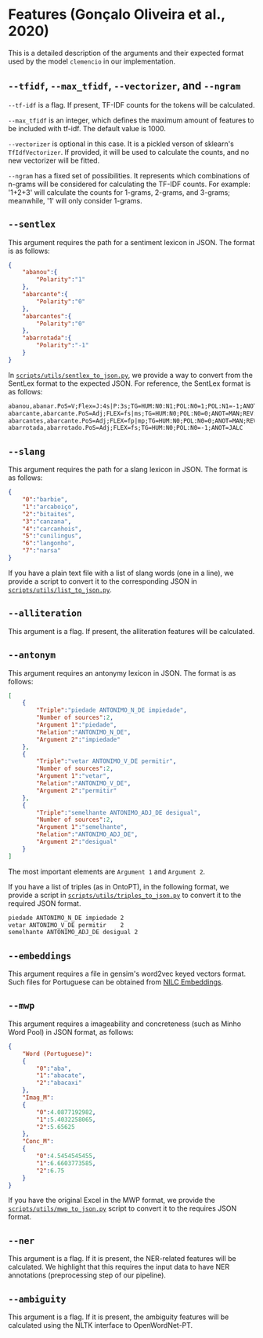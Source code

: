# Features (Gonçalo Oliveira et al., 2020)

This is a detailed description of the arguments and their expected format used by the model `clemencio` in our implementation.

## `--tfidf`, `--max_tfidf`, `--vectorizer`, and `--ngram`

`--tf-idf` is a flag. If present, TF-IDF counts for the tokens will be calculated.

`--max_tfidf` is an integer, which defines the maximum amount of features to be included with tf-idf. The default value is 1000.

`--vectorizer` is optional in this case. It is a pickled verson of sklearn's `TfIdfVectorizer`. If provided, it will be used to calculate the counts, and no new vectorizer will be fitted.

`--ngram` has a fixed set of possibilities. It represents which combinations of n-grams will be considered for calculating the TF-IDF counts. For example: '1+2+3' will calculate the counts for 1-grams, 2-grams, and 3-grams; meanwhile, '1' will only consider 1-grams.

## ``--sentlex``

This argument requires the path for a sentiment lexicon in JSON. The format is as follows:

```json
{
    "abanou":{
        "Polarity":"1"
    },
    "abarcante":{
        "Polarity":"0"
    },
    "abarcantes":{
        "Polarity":"0"
    },
    "abarrotada":{
        "Polarity":"-1"
    }
}
```

In [`scripts/utils/sentlex_to_json.py`](https://github.com/Superar/HumorRecognitionPT/blob/master/scripts/utils/sentlex_to_json.py), we provide a way to convert from the SentLex format to the expected JSON. For reference, the SentLex format is as follows:

```txt
abanou,abanar.PoS=V;Flex=J:4s|P:3s;TG=HUM:N0:N1;POL:N0=1;POL:N1=-1;ANOT=MAN
abarcante,abarcante.PoS=Adj;FLEX=fs|ms;TG=HUM:N0;POL:N0=0;ANOT=MAN;REV:POL
abarcantes,abarcante.PoS=Adj;FLEX=fp|mp;TG=HUM:N0;POL:N0=0;ANOT=MAN;REV:POL
abarrotada,abarrotado.PoS=Adj;FLEX=fs;TG=HUM:N0;POL:N0=-1;ANOT=JALC
```

## `--slang`

This argument requires the path for a slang lexicon in JSON. The format is as follows:

```json
{
    "0":"barbie",
    "1":"arcaboiço",
    "2":"bitaites",
    "3":"canzana",
    "4":"carcanhois",
    "5":"cunilingus",
    "6":"langonho",
    "7":"narsa"
}
```

If you have a plain text file with a list of slang words (one in a line), we provide a script to convert it to the corresponding JSON in [`scripts/utils/list_to_json.py`](https://github.com/Superar/HumorRecognitionPT/blob/master/scripts/utils/list_to_json.py).

## `--alliteration`

This argument is a flag. If present, the alliteration features will be calculated.


## `--antonym`

This argument requires an antonymy lexicon in JSON. The format is as follows:

```json
[
    {
        "Triple":"piedade ANTONIMO_N_DE impiedade",
        "Number of sources":2,
        "Argument 1":"piedade",
        "Relation":"ANTONIMO_N_DE",
        "Argument 2":"impiedade"
    },
    {
        "Triple":"vetar ANTONIMO_V_DE permitir",
        "Number of sources":2,
        "Argument 1":"vetar",
        "Relation":"ANTONIMO_V_DE",
        "Argument 2":"permitir"
    },
    {
        "Triple":"semelhante ANTONIMO_ADJ_DE desigual",
        "Number of sources":2,
        "Argument 1":"semelhante",
        "Relation":"ANTONIMO_ADJ_DE",
        "Argument 2":"desigual"
    }
]
```

The most important elements are `Argument 1` and `Argument 2`.

If you have a list of triples (as in OntoPT), in the following format, we provide a script in [`scripts/utils/triples_to_json.py`](https://github.com/Superar/HumorRecognitionPT/blob/master/scripts/utils/triples_to_json.py) to convert it to the required JSON format.

```txt
piedade ANTONIMO_N_DE impiedade	2
vetar ANTONIMO_V_DE permitir	2
semelhante ANTONIMO_ADJ_DE desigual	2
```

## `--embeddings`

This argument requires a file in gensim's word2vec keyed vectors format. Such files for Portuguese can be obtained from [NILC Embeddings](www.nilc.icmc.usp.br/embeddings).

## `--mwp`

This argument requires a imageability and concreteness (such as Minho Word Pool) in JSON format, as follows:

```json
{
    "Word (Portuguese)":
    {
        "0":"aba",
        "1":"abacate",
        "2":"abacaxi"
    },
    "Imag_M":
    {
        "0":4.0877192982,
        "1":5.4032258065,
        "2":5.65625
    },
    "Conc_M":
    {
        "0":4.5454545455,
        "1":6.6603773585,
        "2":6.75
    }
}
```

If you have the original Excel in the MWP format, we provide the [`scripts/utils/mwp_to_json.py`](https://github.com/Superar/HumorRecognitionPT/blob/master/scripts/utils/mwp_to_json.py) script to convert it to the requires JSON format.

## `--ner`

This argument is a flag. If it is present, the NER-related features will be calculated. We highlight that this requires the input data to have NER annotations (preprocessing step of our pipeline).

## `--ambiguity`

This argument is a flag. If it is present, the ambiguity features will be calculated using the NLTK interface to OpenWordNet-PT.
